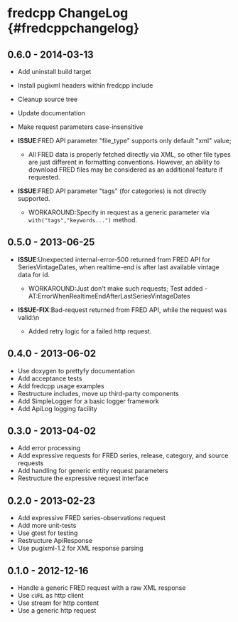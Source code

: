 fredcpp ChangeLog  {#fredcppchangelog}
=================


## 0.6.0 - 2014-03-13

- Add uninstall build target
- Install pugixml headers within fredcpp include
- Cleanup source tree
- Update documentation
- Make request parameters case-insensitive

- __ISSUE__:FRED API parameter "file_type" supports only default "xml" value;
  - All FRED data is properly fetched directly via XML, so other file types are
    just different in formatting conventions. However, an ability to download
    FRED files may be considered as an additional feature if requested.

- __ISSUE__:FRED API parameter "tags" (for categories) is not directly supported.
  - WORKAROUND:Specify in request as a generic parameter via `with("tags","keywords...")`
    method.


## 0.5.0 - 2013-06-25

- __ISSUE__:Unexpected internal-error-500 returned from FRED API for SeriesVintageDates,
  when realtime-end is after last available vintage data for id.
  - WORKAROUND:Just don't make such requests;
    Test added - AT:ErrorWhenRealtimeEndAfterLastSeriesVintageDates

- __ISSUE-FIX__:Bad-request returned from FRED API, while the request was valid:\n
  - Added retry logic for a failed http request.


## 0.4.0 - 2013-06-02

- Use doxygen to prettyfy documentation
- Add acceptance tests
- Add fredcpp usage examples
- Restructure includes, move up third-party components
- Add SimpleLogger for a basic logger framework
- Add ApiLog logging facility


## 0.3.0 - 2013-04-02

- Add error processing
- Add expressive requests for FRED series, release, category, and source requests
- Add handling for generic entity request parameters
- Restructure the expressive request interface


## 0.2.0 - 2013-02-23

- Add expressive FRED series-observations request
- Add more unit-tests
- Use gtest for testing
- Restructure ApiResponse
- Use pugixml-1.2 for XML response parsing


## 0.1.0 - 2012-12-16

- Handle a generic FRED request with a raw XML response
- Use `cURL` as http client
- Use stream for http content
- Use a generic http request
